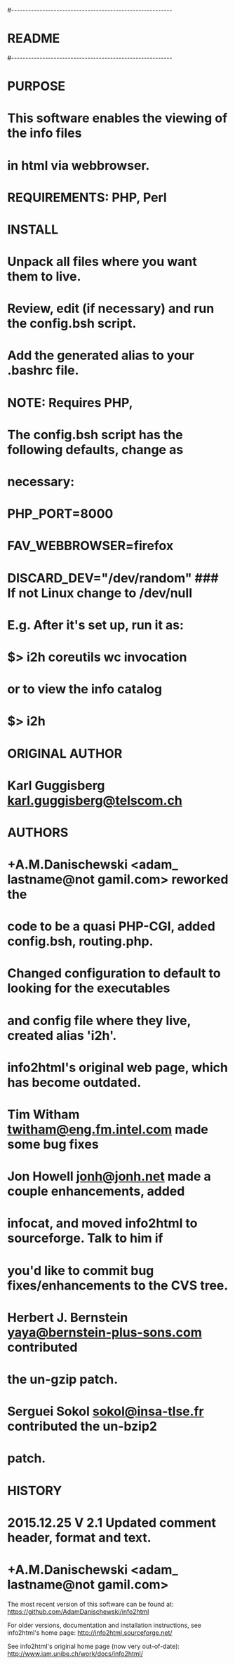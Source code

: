 #---------------------------------------------------------
#                      README
#---------------------------------------------------------
#
# PURPOSE
#  This software enables the viewing of the info files
#  in html via webbrowser. 
#
# REQUIREMENTS: PHP, Perl
#
# INSTALL
#  Unpack all files where you want them to live. 
#  Review, edit (if necessary) and run the config.bsh script. 
#  Add the generated alias to your .bashrc file. 
# 
# NOTE: Requires PHP, 
#       The config.bsh script has the following defaults, change as 
#       necessary:  
#         PHP_PORT=8000 
#         FAV_WEBBROWSER=firefox    
#         DISCARD_DEV="/dev/random" ### If not Linux change to /dev/null
# 
# E.g. After it's set up, run it as: 
#     $> i2h coreutils wc invocation
#       or to view the info catalog 
#     $> i2h 
#
# ORIGINAL AUTHOR 
#          Karl Guggisberg <karl.guggisberg@telscom.ch> 
# 
# AUTHORS 
#       +A.M.Danischewski <adam_ lastname@not gamil.com> reworked the 
#        code to be a quasi PHP-CGI, added config.bsh, routing.php.
#        Changed configuration to default to looking for the executables
#        and config file where they live, created alias 'i2h'. 
#       info2html's original web page, which has become outdated.
#       Tim Witham <twitham@eng.fm.intel.com> made some bug fixes
#       Jon Howell <jonh@jonh.net> made a couple enhancements, added 
#        infocat, and moved info2html to sourceforge. Talk to him if 
#        you'd like to commit bug fixes/enhancements to the CVS tree.
#       Herbert J. Bernstein <yaya@bernstein-plus-sons.com> contributed 
#         the un-gzip patch.
#       Serguei Sokol <sokol@insa-tlse.fr> contributed the un-bzip2 
#          patch. 
# 
# HISTORY
#    2015.12.25 V 2.1  Updated comment header, format and text.   
#                      +A.M.Danischewski <adam_ lastname@not gamil.com>

The most recent version of this software can be found at:  
 https://github.com/AdamDanischewski/info2html 
 
For older versions, documentation and installation instructions, 
see info2html's home page:
 http://info2html.sourceforge.net/

See info2html's original home page (now very out-of-date):
 http://www.iam.unibe.ch/work/docs/info2html/
